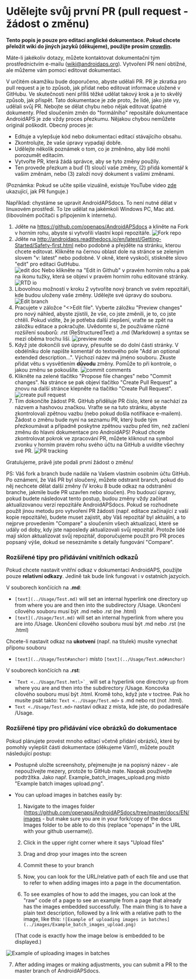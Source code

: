 # Udělejte svůj první PR (pull request - žádost o změnu)

**Tento popis je pouze pro editaci anglické dokumentace. Pokud chcete přeložit wiki do jiných jazyků (děkujeme), použijte prosím [crowdin](https://wikitranslations.androidaps.org).**

Máte-li jakékoliv dotazy, můžete kontaktovat dokumentační tým prostřednictvím e-mailu (wiki@androidaps.org). Vytvoření PR není obtížné, ale můžeme vám pomoci editovat dokumentaci.

V určitém okamžiku bude doporučeno, abyste udělali PR. PR je zkratka pro pull request a je to způsob, jak přidat nebo editovat informace uložené v GitHubu. Ve skutečnosti není příliš těžké udělat takový krok a je to skvělý způsob, jak přispět. Tato dokumentace je zde proto, že lidé, jako jste vy, udělali svůj PR. Nebojte se dělat chybu nebo nějak editovat špatné dokumenty. Před sloučením změn do "formálního" repositáře dokumentace AndroidAPS je zde vždy proces přezkumu. Nějakou chybou nemůžete originál poškodit. Obecný proces je:

* Edituje a vylepšuje kód nebo dokumentaci editací stávajícího obsahu.
* Zkontrolujte, že vaše úpravy vypadají dobře.
* Udělejte několik poznámek o tom, co je změněno, aby lidé mohli porozumět editacím.
* Vytvořte PR, která žádá správce, aby se tyto změny použily.
* Ten provede přezkum a buď (1) sloučí vaše změny, (2) přidá komentář k vašim změnám, nebo (3) založí nový dokument s vašimi změnami.

(Poznámka: Pokud se učíte spíše vizuálně, existuje YouTube video [zde](https://youtu.be/4b6tsL0_kzg) ukazující, jak PR funguje.)

Například: chystáme se upravit AndroidAPSdocs. To není nutné dělat v linuxovém prostředí. To lze udělat na jakémkoli Windows PC, Mac atd. (libovolném počítači s připojením k internetu).

1. Jděte na https://github.com/openaps/AndroidAPSdocs a kliněte na Fork v horním rohu, abyste si vytvořili vlastní kopii repozitáře. ![Fork repo](./images/PR0.png)
2. Jděte na http://androidaps.readthedocs.io/en/latest/Getting-Started/Safety-first.html nebo podobné a přejděte na stránku, kterou chcete editovat. Klikněte na černou oblast dole na stránce se zeleným slovem "v: latest" nebo podobné. V okně, které vyskočí, stiskněte slovo "edit" pro editaci GutHubu.   
    ![edit doc](./images/PR1.png) Nebo klikněte na "Edit in Github" v pravém horním rohu a pak na ikonu tužky, která se objeví v pravém horním rohu editované stránky. ![RTD io](./images/PR2.png)
3. Libovolnou možností v kroku 2 vytvoříte nový branch ve svém repozitáři, kde budou uloženy vaše změny. Udělejte své úpravy do souboru. ![Edit branch](./images/PR3.png)
4. Pracujete v záložce "<>Edit file". Vyberte záložku "Preview changes" pro nový náhled, abyste zjistili, že vše, co jste změnili, je to, co jste chtěli. Pokud vidíte, že je potřeba další zlepšení, vraťte se zpět na záložku editace a pokračujte. Uvědomte si, že používáme různé rozšíření souborů: .rst (ReStructuredText) a .md (Markdown) a syntax se mezi oběma trochu liší. ![preview mode](./images/PR5.png)
5. Když jste dokončili své úpravy, přesuňte se do dolní části stránky. V obdélníku dole napište komentář do textového pole "Add an optional extended description...". Výchozí název má jméno souboru. Zkuste přidat větu s vysvětlením **důvodu** změny. Pomůže to při kontrole, o jakou změnu se pokoušíte. ![commit comments](./images/PR4.png)
6. Klikněte na zelené tlačítko "Propose file changes" nebo "Commit changes". Na stránce se pak objeví tlačítko "Create Pull Request" a znovu na další stránce klepněte na tlačítko "Create Pull Request". ![create pull request](./images/PR6.png)
7. Tím dokončíte žádost PR. GitHub přiděluje PR číslo, které se nachází za názvem a hashovou značkou. Vraťte se na tuto stránku, abyste zkontrolovali zpětnou vazbu (nebo pokud došla notifikace e-mailem). Žádost o změnu bude nyní na seznamu PR, který bude tým přezkoumávat a případně poskytne zpětnou vazbu před tím, než začlení změnu do hlavní dokumentace pro AndroidAPS! Pokud chcete zkontrolovat pokrok ve zpracování PR, můžete kliknout na symbol zvonku v horním pravém rohu svého účtu na GitHub a uvidíte všechny své PR. ![PR tracking](./images/PR7.png)

Gratulujeme, právě jste podali první žádost o změnu!

PS: Váš fork a branch bude nadále na Vašem vlastním osobním účtu GitHub. Po oznámení, že Váš PR byl sloučený, můžete odstranit branch, pokud do něj nechcete dělat další změny (V kroku 8 bude odkaz na odstranění branche, jakmile bude PR uzavřen nebo sloučen). Pro budoucí úpravy, pokud budete následovat tento postup, budou změny vždy začínat aktualizovanou verzí repozitáře AndroidAPSdocs. Pokud se rozhodnete použít jinou metodu pro vytvoření PR žádosti (např. editace začínající z vaší kopie repozitáře), budete muset zajistit, aby Váš repozitář byl aktuální, a to nejprve provedením "Compare" a sloučením všech aktualizací, které se udály od doby, kdy jste naposledy aktualizovali svůj repozitář. Protože lidé mají sklon aktualizovat svůj repozitář, doporučujeme použít pro PR proces popsaný výše, dokud se neseznámíte s detaily fungování "Compare".

### Rozšířené tipy pro přidávání vnitřních odkazů

Pokud chcete nastavit vnitřní odkaz v dokumentaci AndroidAPS, použijte pouze **relativní odkazy**. Jedině tak bude link fungovat i v ostatních jazycích.

V souborech končících na **.md**:

* `[text](../Usage/Test.md)` will set an internal hyperlink one directory up from where you are and then into the subdirectory /Usage. Ukončení cílového souboru musí být .md nebo .rst (ne .html)
* `[text](./Usage/Test.md)` will set an internal hyperlink from where you are into /Usage. Ukončení cílového souboru musí být .md nebo .rst (ne .html)

Chcete-li nastavit odkaz na **ukotvení** (např. na titulek) musíte vynechat příponu souboru

* `[text](../Usage/Test#anchor)` místo `[text](../Usage/Test.md#anchor)`

V souborech končících na **.rst**:

* `` `Text <../Usage/Test.hmtl>`_ `` will set a hyperlink one directory up from where you are and then into the subdirectory /Usage. Koncovka cílového souboru musí být .html. Kromě toho, když jste v toctree. Pak ho musíte psát takto: `Text <../Usage/Test.md>` s .md nebo rst (not .html).
* `Text <./Usage/Test.md>` nastaví odkaz z místa, kde jste, do podadresáře /Usage.

### Rozšířené tipy pro přidávání více obrázků do dokumentace

Pokud plánujete provést mnoho editací včetně přidání obrázků, které by pomohly vylepšit části dokumentace (děkujeme Vám!), můžete použít následující postup:

* Postupně uložte screenshoty, přejmenujte je na popisný název - ale nepoužívejte mezery, protože to GitHub mate. Naopak používejte podtržítka. Jako např. Example_batch_images_upload.png místo "Example batch images upload.png".

* You can upload images in batches easily by:
    
    1. Navigate to the images folder (https://github.com/openaps/AndroidAPSdocs/tree/master/docs/EN/images - but make sure you are in your fork/copy of the docs Images folder to be able to do this (replace "openaps" in the URL with your github username)).
    
    2. Click in the upper right corner where it says "Upload files"
    
    3. Drag and drop your images into the screen
    
    4. Commit these to your branch
    
    5. Now, you can look for the URL/relative path of each file and use that to refer to when adding images into a page in the documentation.
    
    6. To see examples of how to add the images, you can look at the "raw" code of a page to see an example from a page that already has the images embedded successfully. The main thing is to have a plain text description, followed by a link with a relative path to the image, like this: `![Example of uploading images in batches](../images/Example_batch_images_upload.png)`
    
    (That code is exactly how the image below is embedded to be displayed.)

![Example of uploading images in batches](./images/Example_batch_images_upload.png)

7. After adding images or making adjustments, you can submit a PR to the master branch of AndroidAPSdocs.
